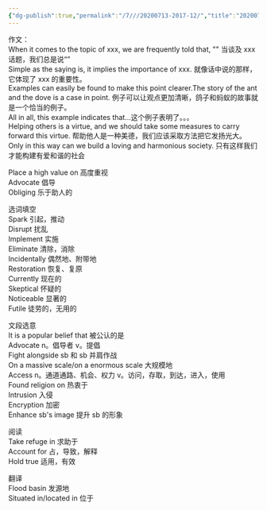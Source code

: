 ```yaml
---
{"dg-publish":true,"permalink":"/7///20200713-2017-12/","title":"20200713 2017年12月第三套"}
---
```



作文：  
When it comes to the topic of xxx, we are frequently told that, "" 当谈及 xxx 话题，我们总是说“”  
Simple as the saying is, it implies the importance of xxx. 就像话中说的那样，它体现了 xxx 的重要性。  
Examples can easily be found to make this point clearer.The story of the ant and the dove is a case in point. 例子可以让观点更加清晰，鸽子和蚂蚁的故事就是一个恰当的例子。  
All in all, this example indicates that…这个例子表明了。。。  
Helping others is a virtue, and we should take some measures to carry forward this virtue. 帮助他人是一种美德，我们应该采取方法把它发扬光大。  
Only in this way can we build a loving and harmonious society. 只有这样我们才能构建有爱和谐的社会

Place a high value on 高度重视  
Advocate 倡导  
Obliging 乐于助人的

选词填空  
Spark 引起，推动  
Disrupt 扰乱  
Implement 实施  
Eliminate 清除，消除  
Incidentally 偶然地、附带地  
Restoration 恢复、复原  
Currently 现在的  
Skeptical 怀疑的  
Noticeable 显著的  
Futile 徒劳的，无用的

文段选意  
It is a popular belief that 被公认的是  
Advocate n。倡导者 v。提倡  
Fight alongside sb 和 sb 并肩作战  
On a massive scale/on a enormous scale 大规模地  
Access n。通道通路、机会、权力 v。访问，存取，到达，进入，使用  
Found religion on 热衷于  
Intrusion 入侵  
Encryption 加密  
Enhance sb's image 提升 sb 的形象

阅读  
Take refuge in 求助于  
Account for 占，导致，解释  
Hold true 适用，有效

翻译  
Flood basin 发源地  
Situated in/located in 位于
